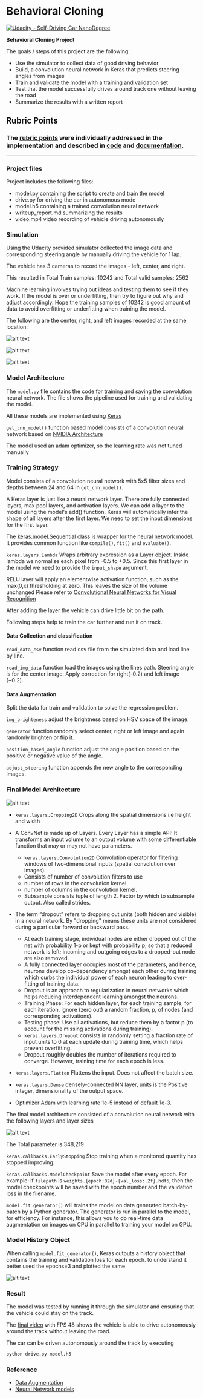 # **Behavioral Cloning** 

[![Udacity - Self-Driving Car NanoDegree](https://s3.amazonaws.com/udacity-sdc/github/shield-carnd.svg)](http://www.udacity.com/drive)

**Behavioral Cloning Project**

The goals / steps of this project are the following:
* Use the simulator to collect data of good driving behavior
* Build, a convolution neural network in Keras that predicts steering angles from images
* Train and validate the model with a training and validation set
* Test that the model successfully drives around track one without leaving the road
* Summarize the results with a written report


[//]: # (Image References)

[image1]: ./output/center.jpg "center"
[image2]: ./output/right.jpg "right"
[image3]: ./output/left.jpg "left"
[image4]: ./output/model.png "model"
[image5]: ./output/cnn.png "CNN"
[image6]: ./output/validation_loss.png "Validation loss"

## Rubric Points
### The [rubric points](https://review.udacity.com/#!/rubrics/432/view) were individually addressed in the implementation and described in [code](https://github.com/velsarav/behavioral-cloning/blob/master/model.py) and [documentation](https://github.com/velsarav/behavioral-cloning/blob/master/writeup_report.md). 

---
### Project files

Project includes the following files:
* model.py containing the script to create and train the model
* drive.py for driving the car in autonomous mode
* model.h5 containing a trained convolution neural network 
* writeup_report.md summarizing the results
* video.mp4 video recording of vehicle driving autonomously

### Simulation

Using the Udacity provided simulator collected the image data and corresponding steering angle by manually driving the vehicle for 1 lap.

The vehicle has 3 cameras to record the images - left, center, and right.

This resulted in Total Train samples: 10242 and Total valid samples: 2562

Machine learning involves trying out ideas and testing them to see if they work. If the model is over or underfitting, then try to figure out why and adjust accordingly. Hope the training samples of 10242 is good amount of data to avoid overfitting or underfitting when training the model.

The following are the center, right, and left images recorded at the same location:

![alt text][image1]

![alt text][image2]

![alt text][image3]

### Model Architecture 

The `model.py` file contains the code for training and saving the convolution neural network. The file shows the pipeline used for training and validating the model.

All these models are implemented using [Keras](https://keras.io/)

`get_cnn_model()` function based model consists of a convolution neural network based on [NVIDIA Architecture](https://devblogs.nvidia.com/deep-learning-self-driving-cars/)

The model used an adam optimizer, so the learning rate was not tuned manually 

### Training Strategy

Model consists of a convolution neural network with 5x5 filter sizes and depths between 24 and 64 in `get_cnn_model()`.

A Keras layer is just like a neural network layer. There are fully connected layers, max pool layers, and activation layers. We can add a layer to the model using the model's add() function. Keras will automatically infer the shape of all layers after the first layer. We need to set the input dimensions for the first layer. 

The [keras.model.Sequential](http://faroit.com/keras-docs/2.0.9/models/sequential/) class is wrapper for the neural network model. It provides common function like `compile()`, `fit()` and `evaluate()`.

`keras.layers.Lambda` Wraps arbitrary expression as a Layer object. Inside lambda we normalise each pixel from -0.5 to +0.5. Since this first layer in the model we need to provide the `input_shape` argument.

RELU layer will apply an elementwise activation function, such as the max(0,x) thresholding at zero. This leaves the size of the volume unchanged
Please refer to [Convolutional Neural Networks for Visual Recognition](http://cs231n.github.io/convolutional-networks/)

After adding the layer the vehicle can drive little bit on the path.

Following steps help to train the car further and run it on track.

#### Data Collection and classification

`read_data_csv` function read csv file from the simulated data and load line by line.

`read_img_data` function load the images using the lines path. Steering angle is for the center image. Apply correction for right(-0.2) and left image (+0.2).

#### Data Augmentation

Split the data for train and validation to solve the regression problem.

`img_brighteness` adjust the brightness based on HSV space of the image.

`generator` function randomly select center, right or left image and again randomly brighten or flip it.

`position_based_angle` function adjust the angle position based on the positive or negative value of the angle.

`adjust_steering` function appends the new angle to the corresponding images.

### Final Model Architecture

![alt text][image4]

* `keras.layers.Cropping2D` Crops along the spatial dimensions i.e height and width

* A ConvNet is made up of Layers. Every Layer has a simple API: It transforms an input volume to an output volume with some differentiable function that may or may not have parameters. 
    * `keras.layers.Convolution2D` Convolution operator for filtering windows of two-dimensional inputs (spatial convolution over images). 
    * Consists of number of convolution filters to use
    * number of rows in the convolution kernel
    * number of columns in the convolution kernel. 
    * Subsample consists tuple of length 2. Factor by which to subsample output. Also called strides. 

* The term “dropout” refers to dropping out units (both hidden and visible) in a neural network. By "dropping" means these units are not considered during a particular forward or backward pass. 
    * At each training stage, individual nodes are either dropped out of the net with probability 1-p or kept with probability p, so that a reduced network is left; incoming and outgoing edges to a dropped-out node are also removed.
    * A fully connected layer occupies most of the parameters, and hence, neurons develop co-dependency amongst each other during training which curbs the individual power of each neuron leading to over-fitting of training data.
    * Dropout is an approach to regularization in neural networks which helps reducing interdependent learning amongst the neurons. 
    * Training Phase: For each hidden layer, for each training sample, for each iteration, ignore (zero out) a random fraction, p, of nodes (and corresponding activations).
    * Testing phase: Use all activations, but reduce them by a factor p (to account for the missing activations during training).
    * `keras.layers.Dropout` consists in randomly setting a fraction rate of input units to 0 at each update during training time, which helps prevent overfitting.
    * Dropout roughly doubles the number of iterations required to converge. However, training time for each epoch is less.

* `keras.layers.Flatten` Flattens the input. Does not affect the batch size.
* `keras.layers.Dense` densely-connected NN layer, units is the Positive integer, dimensionality of the output space.
* Optimizer Adam with learning rate 1e-5 instead of default 1e-3.

The final model architecture consisted of a convolution neural network with the following layers and layer sizes

 ![alt text][image5]

The Total parameter is 348,219

`keras.callbacks.EarlyStopping` Stop training when a monitored quantity has stopped improving.

`keras.callbacks.ModelCheckpoint` Save the model after every epoch. For example: if `filepath` is `weights.{epoch:02d}-{val_loss:.2f}.hdf5`, then the model checkpoints will be saved with the epoch number and the validation loss in the filename.

`model.fit_generator()`  will trains the model on data generated batch-by-batch by a Python generator. The generator is run in parallel to the model, for efficiency. For instance, this allows you to do real-time data augmentation on images on CPU in parallel to training your model on GPU.

### Model History Object
When calling `model.fit_generator()`, Keras outputs a history object that contains the training and validation loss for each epoch. to understand it better used the epochs=3 and plotted the same

 ![alt text][image6]

### Result
The model was tested by running it through the simulator and ensuring that the vehicle could stay on the track.

The [final video](https://github.com/velsarav/behavioral-cloning/blob/master/video.mp4) with FPS 48 shows the vehicle is able to drive autonomously around the track without leaving the road.

The car can be driven autonomously around the track by executing 
```sh
python drive.py model.h5
```

### Reference
* [Data Augmentation](https://medium.com/deep-learning-turkey/behavioral-cloning-udacity-self-driving-car-project-generator-bottleneck-problem-in-using-gpu-182ee407dbc5)
* [Neural Network models](https://github.com/viadanna/sdc-behaviour-cloning)